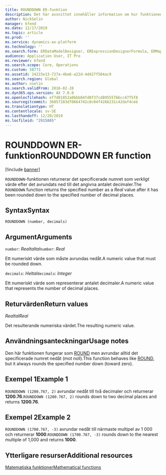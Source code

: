 ```yaml
---
title: ROUNDDOWN ER-funktion
description: Det här avsnittet innehåller information om hur funktionen ROUNDDOWN elektronisk rapportering (ER) används.
author: NickSelin
manager: kfend
ms.date: 12/17/2019
ms.topic: article
ms.prod: ''
ms.service: dynamics-ax-platform
ms.technology: ''
ms.search.form: ERDataModelDesigner, ERExpressionDesignerFormula, ERMappedFormatDesigner, ERModelMappingDesigner
audience: Application User, IT Pro
ms.reviewer: kfend
ms.search.scope: Core, Operations
ms.custom: 58771
ms.assetid: 24223e13-727a-4be6-a22d-4d427f504ac9
ms.search.region: Global
ms.author: nselin
ms.search.validFrom: 2016-02-28
ms.dyn365.ops.version: AX 7.0.0
ms.openlocfilehash: ef7d81852a0bbb84fd8f37cd89555766cc47f5f8
ms.sourcegitcommit: 36857283d70664742c8c04f426b231c42daf4ceb
ms.translationtype: HT
ms.contentlocale: sv-SE
ms.lasthandoff: 12/20/2019
ms.locfileid: "2915865"
---
```

# <span data-ttu-id="20697-103"><a name="ROUNDDOWN">ROUNDDOWN ER-funktion</a></span><span class="sxs-lookup"><span data-stu-id="20697-103"><a name="ROUNDDOWN">ROUNDDOWN ER function</a></span></span>

[!include [banner](../includes/banner.md)]

<span data-ttu-id="20697-104">`ROUNDDOWN`-funktionen returnerar det specificerade numret som *verkligt* värde efter det avrundats ned till det angivna antalet decimaler.</span><span class="sxs-lookup"><span data-stu-id="20697-104">The `ROUNDDOWN` function returns the specified number as a *Real* value after it has been rounded down to the specified number of decimal places.</span></span>

## <a name="syntax"></a><span data-ttu-id="20697-105">Syntax</span><span class="sxs-lookup"><span data-stu-id="20697-105">Syntax</span></span>

```
ROUNDDOWN (number, decimals)
```

## <a name="arguments"></a><span data-ttu-id="20697-106">Argument</span><span class="sxs-lookup"><span data-stu-id="20697-106">Arguments</span></span>

<span data-ttu-id="20697-107">`number`: *Realtaltal*</span><span class="sxs-lookup"><span data-stu-id="20697-107">`number`: *Real*</span></span>

<span data-ttu-id="20697-108">Ett numeriskt värde som måste avrundas nedåt.</span><span class="sxs-lookup"><span data-stu-id="20697-108">A numeric value that must be rounded down.</span></span>

<span data-ttu-id="20697-109">`decimals`: *Heltal*</span><span class="sxs-lookup"><span data-stu-id="20697-109">`decimals`: *Integer*</span></span>

<span data-ttu-id="20697-110">Ett numeriskt värde som representerar antalet decimaler.</span><span class="sxs-lookup"><span data-stu-id="20697-110">A numeric value that represents the number of decimal places.</span></span>

## <a name="return-values"></a><span data-ttu-id="20697-111">Returvärden</span><span class="sxs-lookup"><span data-stu-id="20697-111">Return values</span></span>

<span data-ttu-id="20697-112">*Realtal*</span><span class="sxs-lookup"><span data-stu-id="20697-112">*Real*</span></span>

<span data-ttu-id="20697-113">Det resulterande numeriska värdet.</span><span class="sxs-lookup"><span data-stu-id="20697-113">The resulting numeric value.</span></span>

## <a name="usage-notes"></a><span data-ttu-id="20697-114">Användningsanteckningar</span><span class="sxs-lookup"><span data-stu-id="20697-114">Usage notes</span></span>

<span data-ttu-id="20697-115">Den här funktionen fungerar som [ROUND](er-functions-mathematical-round.md) men avrundar alltid det specificerade numret nedåt (mot noll).</span><span class="sxs-lookup"><span data-stu-id="20697-115">This function behaves like [ROUND](er-functions-mathematical-round.md), but it always rounds the specified number down (toward zero).</span></span>

## <a name="example-1"></a><span data-ttu-id="20697-116">Exempel 1</span><span class="sxs-lookup"><span data-stu-id="20697-116">Example 1</span></span>

<span data-ttu-id="20697-117">`ROUNDDOWN (1200.767, 2)` avrundar nedåt till två decimaler och returnerar **1200.76**.</span><span class="sxs-lookup"><span data-stu-id="20697-117">`ROUNDDOWN (1200.767, 2)` rounds down to two decimal places and returns **1200.76**.</span></span> 

## <a name="example-2"></a><span data-ttu-id="20697-118">Exempel 2</span><span class="sxs-lookup"><span data-stu-id="20697-118">Example 2</span></span>

<span data-ttu-id="20697-119">`ROUNDDOWN (1700.767, -3)` avrundar nedåt till närmaste multipel av 1 000 och returnerar **1000**.</span><span class="sxs-lookup"><span data-stu-id="20697-119">`ROUNDDOWN (1700.767, -3)` rounds down to the nearest multiple of 1,000 and returns **1000**.</span></span>

## <a name="additional-resources"></a><span data-ttu-id="20697-120">Ytterligare resurser</span><span class="sxs-lookup"><span data-stu-id="20697-120">Additional resources</span></span>

[<span data-ttu-id="20697-121">Matematiska funktioner</span><span class="sxs-lookup"><span data-stu-id="20697-121">Mathematical functions</span></span>](er-functions-category-mathematical.md)
